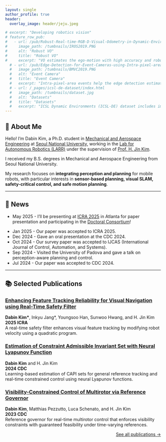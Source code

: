 ```yaml
---
layout: single
author_profile: true
header:
  overlay_image: header/jeju.jpeg

# excerpt: "Developing robotics vision"
# feature_row_pub:
#   - url: /pub/Robust-Real-time-RGB-D-Visual-Odometry-in-Dynamic-Environments-via-Rigid-Motion-Model/
#     image_path: /tumbnails/IROS2019.PNG
#     alt: "Robust VO"
#     title: "Robust VO"
#     excerpt: "VO estimates the ego-motion with high accuracy and robustly in dynamic environments."
  # - url: /pub/Edge-Detection-for-Event-Cameras-using-Intra-pixel-area-Events/
  #   image_path: /tumbnails/BMVC2019.PNG
  #   alt: "Event Camera"
  #   title: "Event Camera"
  #   excerpt: "Intra-pixel-area events help the edge detection estimate local plane fitted on time surface precisely."
  # - url: /_pages/icsl-de-dataset/index.html
  #   image_path: /tumbnails/dataset.jpg
  #   alt: "Datasets"
  #   title: "Datasets"
  #   excerpt: "ICSL Dynamic Environments (ICSL-DE) dataset includes image sequences collected in dynamic environments."
---
```


<!-- ABOUT ME -->
## 👋 About Me

Hello! I’m Dabin Kim, a Ph.D. student in <a href="https://aerospace.snu.ac.kr/en" target="_blank">Mechanical and Aerospace Engineering</a> at <a href="https://en.snu.ac.kr/" target="_blank">Seoul National University</a>, working in the <a href="http://larr.snu.ac.kr/" target="_blank">Lab for Autonomous Robotics (LARR)</a> under the supervision of <a href="https://scholar.google.co.kr/citations?user=TLQUwIMAAAAJ&hl=en" target="_blank">Prof. H. Jin Kim</a>.

I received my B.S. degrees in Mechanical and Aerospace Engineering from Seoul National University.

My research focuses on **integrating perception and planning** for mobile robots, with particular interests in **sensor-based planning, visual SLAM, safety-critical control, and safe motion planning**.

<!-- [comment]: <> (I am very grateful for the many friends, advisors and my family which support me on this journey.) -->
<!-- [comment]: <> (### developing artificial 3D perception) -->

---
<!-- NEWS -->
## 📰 News
- May 2025 - I’ll be presenting at <a href="https://2025.ieee-icra.org/" target="_blank">ICRA 2025</a> in Atlanta for paper presentation and participating in the <a href="https://2025.ieee-icra.org/event/icra-2025-doctoral-consortium/" target="_blank">Doctoral Consortium</a>!
<!-- - Mar 2025 - 🔍 Post for our recent paper released: <a href="https://dabinkim-lgom.github.io/pub/Enhancing-Feature-Tracking-Reliability-for-Visual-Navigation-using-Real-Time-Safety-Filter/" target="_blank">[Safety-Critical Control for Visual SLAM]</a> -->
- Jan 2025 - Our paper was accepted to ICRA 2025. 
- Dec 2024 - Gave an oral presentation at the CDC 2024.
- Oct 2024 - Our survey paper was accepted to IJCAS (International Journal of Control, Automation, and Systems).
- Sep 2024 - Visited the University of Padova and gave a talk on perception-aware planning and control. 
- Jul 2024 - Our paper was accepted to CDC 2024.

---
<!-- PUBLICATIONS -->
## 📚 Selected Publications

### [Enhancing Feature Tracking Reliability for Visual Navigation using Real-Time Safety Filter](https://arxiv.org/abs/2502.01092)  
**Dabin Kim\***, Inkyu Jang\*, Youngsoo Han, Sunwoo Hwang, and H. Jin Kim  
**2025 ICRA**  
A real-time safety filter enhances visual feature tracking by modifying robot velocity using a quadratic program.  

### [Estimation of Constraint Admissible Invariant Set with Neural Lyapunov Function](https://arxiv.org/abs/2409.19881)  
**Dabin Kim** and H. Jin Kim  
**2024 CDC**  
Learning-based estimation of CAPI sets for general reference tracking and real-time constrained control using neural Lyapunov functions.  

### [Visibility-Constrained Control of Multirotor via Reference Governor](https://arxiv.org/abs/2308.05334)  
**Dabin Kim**, Matthias Pezzutto, Luca Schenato, and H. Jin Kim  
**2023 CDC**  
Reference governor for real-time multirotor control that enforces visibility constraints with guaranteed feasibility under time-varying references.

<!-- Optionally add a button -->
<p style="text-align: right;">
  <a href="https://dabinkim-lgom.github.io/_pages/pub/index.html" class="button">See all publications →</a>
</p>
<!-- {% include feature_row id="feature_row_pub" caption="Featured Publications" %} -->

<!-- [1]: {{ base_path }}/pub/Robust-Real-time-RGB-D-Visual-Odometry-in-Dynamic-Environments-via-Rigid-Motion-Model/ "Robust Visual Odometry via Rigid Motion Model" -->
<!-- [1]: {{ base_path }}/pub/Robust-Real-time-RGB-D-Visual-Odometry-in-Dynamic-Environments-via-Rigid-Motion-Model/ "Robust Visual Odometry via Rigid Motion Model" -->
<!-- [2]: {{ base_path }}/pub/Realtime-Rigid-Motion-Segmentation-using-Grid-based-Optical-Flow/ "Rigid Motion Segmentation" -->
<!-- [3]: {{ base_path }}/pub/Edge-Detection-for-Event-Cameras-using-Intra-pixel-area-Events/ "Edge Detection for Event Cameras" -->
<!-- [4]: {{ base_path }}/pub/Exposure-Correction-and-Image-Blending-for-Planar-Panorama-Stitching/ "Panorama Stitching" -->

